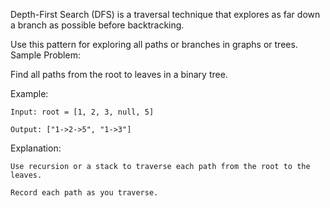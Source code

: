 Depth-First Search (DFS) is a traversal technique that explores as far down a branch as possible before backtracking.

Use this pattern for exploring all paths or branches in graphs or trees.
Sample Problem:

Find all paths from the root to leaves in a binary tree.

Example:

    Input: root = [1, 2, 3, null, 5]

    Output: ["1->2->5", "1->3"]

Explanation:

    Use recursion or a stack to traverse each path from the root to the leaves.

    Record each path as you traverse.